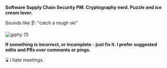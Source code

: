 **Software Supply Chain Security PM. Cryptography nerd. Puzzle and ice cream lover.**

Sounds like :ear:: "catch a rough ski"

![giphy (1)](https://user-images.githubusercontent.com/15946341/84716535-39b5f480-af28-11ea-9bc9-c6931ecc6612.gif)

**If something is incorrect, or incomplete - just fix it. I prefer suggested edits and PRs over comments or pings.**

:hourglass: I hate meetings.
